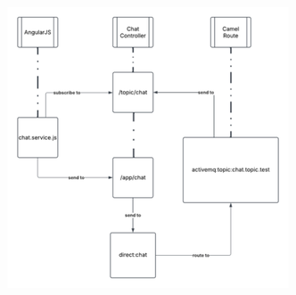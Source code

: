 ![alt text](https://raw.githubusercontent.com/viktorhex/chatapp/refs/heads/main/chat-architecture.png)
